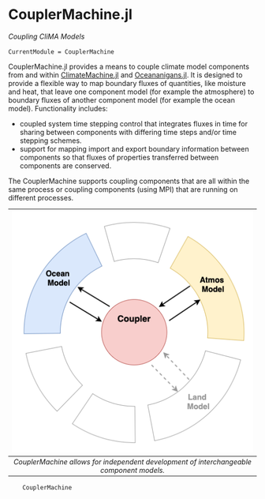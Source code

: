 # CouplerMachine.jl

*Coupling CliMA Models*

```@meta
CurrentModule = CouplerMachine
```

CouplerMachine.jl provides a means to couple climate model components from and within
[ClimateMachine.jl](https://github.com/CliMA/ClimateMachine.jl) and [Oceananigans.jl](https://github.com/CliMA/Oceananigans.jl). 
It is designed to provide a flexible way to map boundary fluxes of quantities, like moisture and heat, that leave one component 
model (for example the atmosphere) to boundary fluxes of another component model (for example the ocean model).
Functionality includes:
- coupled system time stepping control that integrates fluxes in time for sharing between components
  with differing time steps and/or time stepping schemes.
- support for mapping import and export boundary information between components so that fluxes of properties
  transferred between components are conserved.

The CouplerMachine supports coupling components that are all within the same process or coupling components (using MPI) that
are running on different processes.

| ![Coupler Scheme](images/cplsetup.png) |
|:--:|
| *CouplerMachine allows for independent development of interchangeable component models.* |

```@docs
    CouplerMachine
```
